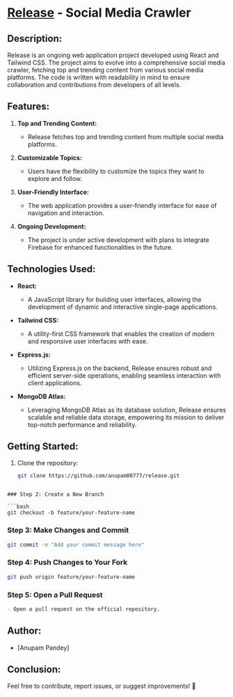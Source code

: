 # [Release](https://rel-ease.vercel.app) - Social Media Crawler

## Description:

Release is an ongoing web application project developed using React and Tailwind CSS. The project aims to evolve into a comprehensive social media crawler, fetching top and trending content from various social media platforms. The code is written with readability in mind to ensure collaboration and contributions from developers of all levels.

## Features:

1. **Top and Trending Content:**

   - Release fetches top and trending content from multiple social media platforms.

2. **Customizable Topics:**

   - Users have the flexibility to customize the topics they want to explore and follow.

3. **User-Friendly Interface:**

   - The web application provides a user-friendly interface for ease of navigation and interaction.

4. **Ongoing Development:**
   - The project is under active development with plans to integrate Firebase for enhanced functionalities in the future.

## Technologies Used:

- **React:**

  - A JavaScript library for building user interfaces, allowing the development of dynamic and interactive single-page applications.

- **Tailwind CSS:**

  - A utility-first CSS framework that enables the creation of modern and responsive user interfaces with ease.

- **Express.js:**

  - Utilizing Express.js on the backend, Release ensures robust and efficient server-side operations, enabling seamless interaction with client applications.

- **MongoDB Atlas:**

  - Leveraging MongoDB Atlas as its database solution, Release ensures scalable and reliable data storage, empowering its mission to deliver top-notch performance and reliability.

## Getting Started:

1. Clone the repository:
   ```bash
   git clone https://github.com/anupam00777/release.git
   ```

````

### Step 2: Create a New Branch

```bash
git checkout -b feature/your-feature-name
````

### Step 3: Make Changes and Commit

```bash
git commit -m "Add your commit message here"
```

### Step 4: Push Changes to Your Fork

```bash
git push origin feature/your-feature-name
```

### Step 5: Open a Pull Request

```markdown
- Open a pull request on the official repository.
```

## Author:

- [Anupam Pandey]

## Conclusion:

Feel free to contribute, report issues, or suggest improvements! 🚀
